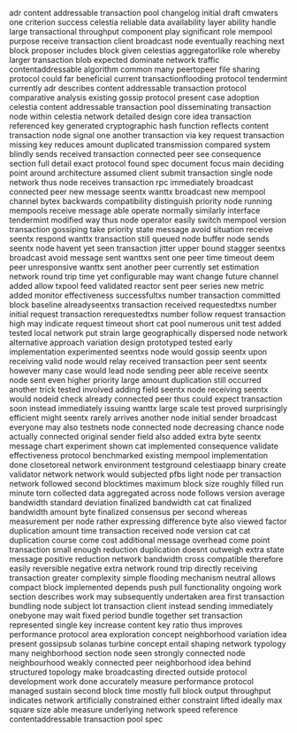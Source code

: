 adr content addressable transaction pool changelog initial draft cmwaters one criterion success celestia reliable data availability layer ability handle large transactional throughput component play significant role mempool purpose receive transaction client broadcast node eventually reaching next block proposer includes block given celestias aggregatorlike role whereby larger transaction blob expected dominate network traffic contentaddressable algorithm common many peertopeer file sharing protocol could far beneficial current transactionflooding protocol tendermint currently adr describes content addressable transaction protocol comparative analysis existing gossip protocol present case adoption celestia content addressable transaction pool disseminating transaction node within celestia network detailed design core idea transaction referenced key generated cryptographic hash function reflects content transaction node signal one another transaction via key request transaction missing key reduces amount duplicated transmission compared system blindly sends received transaction connected peer see consequence section full detail exact protocol found spec document focus main deciding point around architecture assumed client submit transaction single node network thus node receives transaction rpc immediately broadcast connected peer new message seentx wanttx broadcast new mempool channel bytex backwards compatibility distinguish priority node running mempools receive message able operate normally similarly interface tendermint modified way thus node operator easily switch mempool version transaction gossiping take priority state message avoid situation receive seentx respond wanttx transaction still queued node buffer node sends seentx node havent yet seen transaction jitter upper bound stagger seentxs broadcast avoid message sent wanttxs sent one peer time timeout deem peer unresponsive wanttx sent another peer currently set estimation network round trip time yet configurable may want change future channel added allow txpool feed validated reactor sent peer series new metric added monitor effectiveness successfultxs number transaction committed block baseline alreadyseentxs transaction received requestedtxs number initial request transaction rerequestedtxs number follow request transaction high may indicate request timeout short cat pool numerous unit test added tested local network put strain large geographically dispersed node network alternative approach variation design prototyped tested early implementation experimented seentxs node would gossip seentx upon receiving valid node would relay received transaction peer sent seentx however many case would lead node sending peer able receive seentx node sent even higher priority large amount duplication still occurred another trick tested involved adding field seentx node receiving seentx would nodeid check already connected peer thus could expect transaction soon instead immediately issuing wanttx large scale test proved surprisingly efficient might seentx rarely arrives another node initial sender broadcast everyone may also testnets node connected node decreasing chance node actually connected original sender field also added extra byte seentx message chart experiment shown cat implemented consequence validate effectiveness protocol benchmarked existing mempool implementation done closetoreal network environment testground celestiaapp binary create validator network network would subjected pfbs light node per transaction network followed second blocktimes maximum block size roughly filled run minute torn collected data aggregated across node follows version average bandwidth standard deviation finalized bandwidth cat cat finalized bandwidth amount byte finalized consensus per second whereas measurement per node rather expressing difference byte also viewed factor duplication amount time transaction received node version cat cat duplication course come cost additional message overhead come point transaction small enough reduction duplication doesnt outweigh extra state message positive reduction network bandwidth cross compatible therefore easily reversible negative extra network round trip directly receiving transaction greater complexity simple flooding mechanism neutral allows compact block implemented depends push pull functionality ongoing work section describes work may subsequently undertaken area first transaction bundling node subject lot transaction client instead sending immediately onebyone may wait fixed period bundle together set transaction represented single key increase content key ratio thus improves performance protocol area exploration concept neighborhood variation idea present gossipsub solanas turbine concept entail shaping network typology many neighborhood section node seen strongly connected node neighbourhood weakly connected peer neighborhood idea behind structured topology make broadcasting directed outside protocol development work done accurately measure performance protocol managed sustain second block time mostly full block output throughput indicates network artificially constrained either constraint lifted ideally max square size able measure underlying network speed reference contentaddressable transaction pool spec